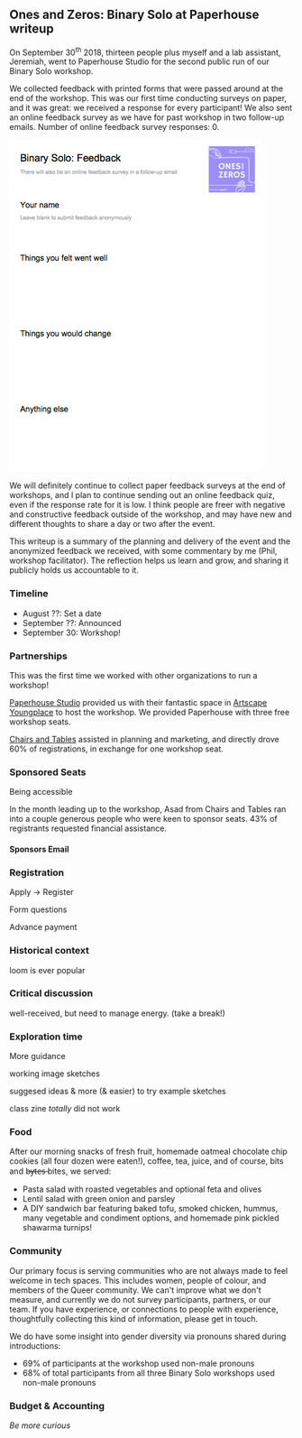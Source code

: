 ## Ones and Zeros: Binary Solo at Paperhouse writeup

On September 30<sup>th</sup> 2018, thirteen people plus myself and a lab assistant, Jeremiah, went to Paperhouse Studio for the second public run of our Binary Solo workshop.

We collected feedback with printed forms that were passed around at the end of the workshop. This was our first time conducting surveys on paper, and it was great: we received a response for every participant! We also sent an online feedback survey as we have for past workshop in two follow-up emails. Number of online feedback survey responses: 0.

![Feedback form](./feedback.png)

We will definitely continue to collect paper feedback surveys at the end of workshops, and I plan to continue sending out an online feedback quiz, even if the response rate for it is low. I think people are freer with negative and constructive feedback outside of the workshop, and may have new and different thoughts to share a day or two after the event.

This writeup is a summary of the planning and delivery of the event and the anonymized feedback we received, with some commentary by me (Phil, workshop facilitator). The reflection helps us learn and grow, and sharing it publicly holds us accountable to it.


### Timeline

- August ??: Set a date
- September ??: Announced
- September 30: Workshop!


### Partnerships

This was the first time we worked with other organizations to run a workshop!

[Paperhouse Studio](https://paperhousestudio.com/) provided us with their fantastic space in [Artscape Youngplace](http://artscapeyoungplace.ca/) to host the workshop. We provided Paperhouse with three free workshop seats.

[Chairs and Tables](http://chairsandtables.org/) assisted in planning and marketing, and directly drove 60% of registrations, in exchange for one workshop seat.


### Sponsored Seats

Being accessible

In the month leading up to the workshop, Asad from Chairs and Tables ran into a couple generous people who were keen to sponsor seats. 43% of registrants requested financial assistance.


#### Sponsors Email


### Registration

Apply -> Register

Form questions

Advance payment


### Historical context

loom is ever popular


### Critical discussion

well-received, but need to manage energy. (take a break!)


### Exploration time

More guidance

working image sketches

suggesed ideas &amp; more (&amp; easier) to try example sketches

class zine _totally_ did not work


### Food

After our morning snacks of fresh fruit, homemade oatmeal chocolate chip cookies (all four dozen were eaten!), coffee, tea, juice, and of course, bits and b̶y̶t̶e̶s̶ bites, we served:

- Pasta salad with roasted vegetables and optional feta and olives
- Lentil salad with green onion and parsley
- A DIY sandwich bar featuring baked tofu, smoked chicken, hummus, many vegetable and condiment options, and homemade pink pickled shawarma turnips!


### Community

Our primary focus is serving communities who are not always made to feel welcome in tech spaces. This includes women, people of colour, and members of the Queer community. We can't improve what we don't measure, and currently we do not survey participants, partners, or our team. If you have experience, or connections to people with experience, thoughtfully collecting this kind of information, please get in touch.

We do have some insight into gender diversity via pronouns shared during introductions:

- 69% of participants at the workshop used non-male pronouns
- 68% of total participants from all three Binary Solo workshops used non-male pronouns


### Budget &amp; Accounting


*Be more curious*

